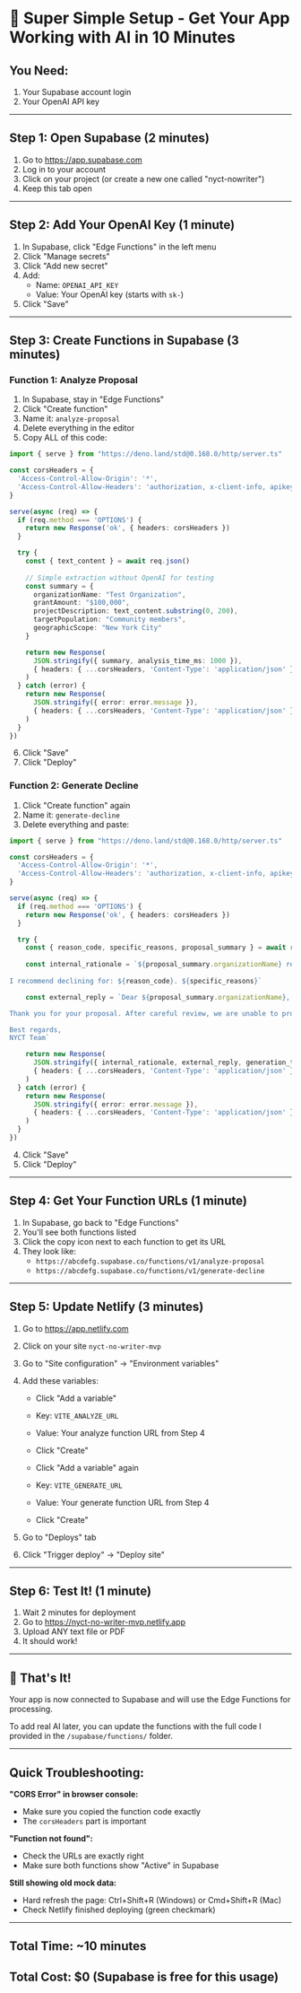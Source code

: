 # 🎯 Super Simple Setup - Get Your App Working with AI in 10 Minutes

## You Need:
1. Your Supabase account login
2. Your OpenAI API key

---

## Step 1: Open Supabase (2 minutes)
1. Go to https://app.supabase.com
2. Log in to your account
3. Click on your project (or create a new one called "nyct-nowriter")
4. Keep this tab open

---

## Step 2: Add Your OpenAI Key (1 minute)
1. In Supabase, click "Edge Functions" in the left menu
2. Click "Manage secrets"
3. Click "Add new secret"
4. Add:
   - Name: `OPENAI_API_KEY`
   - Value: Your OpenAI key (starts with `sk-`)
5. Click "Save"

---

## Step 3: Create Functions in Supabase (3 minutes)

### Function 1: Analyze Proposal
1. In Supabase, stay in "Edge Functions"
2. Click "Create function"
3. Name it: `analyze-proposal`
4. Delete everything in the editor
5. Copy ALL of this code:

```typescript
import { serve } from "https://deno.land/std@0.168.0/http/server.ts"

const corsHeaders = {
  'Access-Control-Allow-Origin': '*',
  'Access-Control-Allow-Headers': 'authorization, x-client-info, apikey, content-type',
}

serve(async (req) => {
  if (req.method === 'OPTIONS') {
    return new Response('ok', { headers: corsHeaders })
  }

  try {
    const { text_content } = await req.json()
    
    // Simple extraction without OpenAI for testing
    const summary = {
      organizationName: "Test Organization",
      grantAmount: "$100,000",
      projectDescription: text_content.substring(0, 200),
      targetPopulation: "Community members",
      geographicScope: "New York City"
    }

    return new Response(
      JSON.stringify({ summary, analysis_time_ms: 1000 }),
      { headers: { ...corsHeaders, 'Content-Type': 'application/json' } }
    )
  } catch (error) {
    return new Response(
      JSON.stringify({ error: error.message }),
      { headers: { ...corsHeaders, 'Content-Type': 'application/json' }, status: 500 }
    )
  }
})
```

6. Click "Save"
7. Click "Deploy"

### Function 2: Generate Decline
1. Click "Create function" again
2. Name it: `generate-decline`
3. Delete everything and paste:

```typescript
import { serve } from "https://deno.land/std@0.168.0/http/server.ts"

const corsHeaders = {
  'Access-Control-Allow-Origin': '*',
  'Access-Control-Allow-Headers': 'authorization, x-client-info, apikey, content-type',
}

serve(async (req) => {
  if (req.method === 'OPTIONS') {
    return new Response('ok', { headers: corsHeaders })
  }

  try {
    const { reason_code, specific_reasons, proposal_summary } = await req.json()
    
    const internal_rationale = `${proposal_summary.organizationName} requests ${proposal_summary.grantAmount} for ${proposal_summary.projectDescription}. 
    
I recommend declining for: ${reason_code}. ${specific_reasons}`

    const external_reply = `Dear ${proposal_summary.organizationName},

Thank you for your proposal. After careful review, we are unable to provide funding at this time.

Best regards,
NYCT Team`

    return new Response(
      JSON.stringify({ internal_rationale, external_reply, generation_time_ms: 1000 }),
      { headers: { ...corsHeaders, 'Content-Type': 'application/json' } }
    )
  } catch (error) {
    return new Response(
      JSON.stringify({ error: error.message }),
      { headers: { ...corsHeaders, 'Content-Type': 'application/json' }, status: 500 }
    )
  }
})
```

4. Click "Save"
5. Click "Deploy"

---

## Step 4: Get Your Function URLs (1 minute)
1. In Supabase, go back to "Edge Functions"
2. You'll see both functions listed
3. Click the copy icon next to each function to get its URL
4. They look like:
   - `https://abcdefg.supabase.co/functions/v1/analyze-proposal`
   - `https://abcdefg.supabase.co/functions/v1/generate-decline`

---

## Step 5: Update Netlify (3 minutes)
1. Go to https://app.netlify.com
2. Click on your site `nyct-no-writer-mvp`
3. Go to "Site configuration" → "Environment variables"
4. Add these variables:
   - Click "Add a variable"
   - Key: `VITE_ANALYZE_URL`
   - Value: Your analyze function URL from Step 4
   - Click "Create"
   
   - Click "Add a variable" again
   - Key: `VITE_GENERATE_URL`
   - Value: Your generate function URL from Step 4
   - Click "Create"

5. Go to "Deploys" tab
6. Click "Trigger deploy" → "Deploy site"

---

## Step 6: Test It! (1 minute)
1. Wait 2 minutes for deployment
2. Go to https://nyct-no-writer-mvp.netlify.app
3. Upload ANY text file or PDF
4. It should work!

---

## 🎉 That's It!

Your app is now connected to Supabase and will use the Edge Functions for processing.

To add real AI later, you can update the functions with the full code I provided in the `/supabase/functions/` folder.

---

## Quick Troubleshooting:

**"CORS Error" in browser console:**
- Make sure you copied the function code exactly
- The `corsHeaders` part is important

**"Function not found":**
- Check the URLs are exactly right
- Make sure both functions show "Active" in Supabase

**Still showing old mock data:**
- Hard refresh the page: Ctrl+Shift+R (Windows) or Cmd+Shift+R (Mac)
- Check Netlify finished deploying (green checkmark)

---

## Total Time: ~10 minutes
## Total Cost: $0 (Supabase is free for this usage)